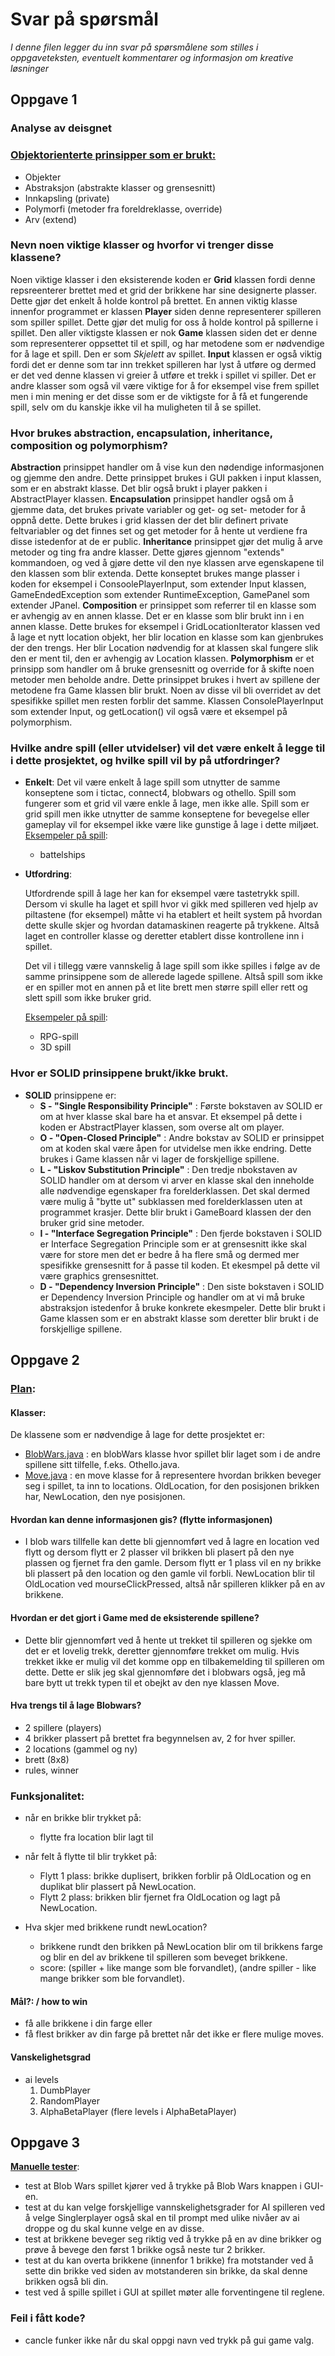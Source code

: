 # Svar på spørsmål

*I denne filen legger du inn svar på spørsmålene som stilles i oppgaveteksten, eventuelt kommentarer og informasjon om kreative løsninger*

   
## Oppgave 1
###  <b>Analyse av deisgnet</b>
### <u>Objektorienterte prinsipper som er brukt:</u>
- Objekter
- Abstraksjon (abstrakte klasser og grensesnitt)
- Innkapsling (private)
- Polymorfi (metoder fra foreldreklasse, override)
- Arv (extend)

### Nevn noen viktige klasser og hvorfor vi trenger disse klassene? 
Noen viktige klasser i den eksisterende koden er **Grid** klassen fordi denne repsreenterer brettet med et grid der brikkene har sine designerte plasser. Dette gjør det enkelt å holde kontrol på brettet. En annen viktig klasse innenfor programmet er klassen **Player** siden denne representerer spilleren som spiller spillet. Dette gjør det mulig for oss å holde kontrol på spillerne i spillet. Den aller viktigste klassen er nok **Game** klassen siden det er denne som representerer oppsettet til et spill, og har metodene som er nødvendige for å lage et spill. Den er som *Skjelett* av spillet. **Input** klassen er også viktig fordi det er denne som tar inn trekket spilleren har lyst å utføre og dermed er det ved denne klassen vi greier å utføre et trekk i spillet vi spiller. Det er andre klasser som også vil være viktige for å for eksempel vise frem spillet men i min mening er det disse som er de viktigste for å få et fungerende spill, selv om du kanskje ikke vil ha muligheten til å se spillet.

### Hvor brukes abstraction, encapsulation, inheritance, composition og polymorphism?
**Abstraction** prinsippet handler om å vise kun den nødendige informasjonen og gjemme den andre. Dette prinsippet brukes i GUI pakken i input klassen, som er en abstrakt klasse. Det blir også brukt i player pakken i AbstractPlayer klassen.
**Encapsulation** prinsippet handler også om å gjemme data, det brukes private variabler og get- og set- metoder for å oppnå dette. Dette brukes i grid klassen der det blir definert private feltvariabler og det finnes set og get metoder for å hente ut verdiene fra disse istedenfor at de er public. 
**Inheritance** prinsippet gjør det mulig å arve metoder og ting fra andre klasser. Dette gjøres gjennom "extends" kommandoen, og ved å gjøre dette vil den nye klassen arve egenskapene til den klassen som blir extenda. Dette konseptet brukes mange plasser i koden for eksempel i ConsoolePlayerInput, som extender Input klassen, GameEndedException som extender RuntimeException, GamePanel som extender JPanel.
**Composition** er prinsippet som referrer til en klasse som er avhengig av en annen klasse. Det er en klasse som blir brukt inn i en annen klasse. Dette brukes for eksempel i GridLocationIterator klassen ved å lage et nytt location objekt, her blir location en klasse som kan gjenbrukes der den trengs. Her blir Location nødvendig for at klassen skal fungere slik den er ment til, den er avhengig av Location klassen.
**Polymorphism** er et prinsipp som handler om å bruke grensesnitt og override for å skifte noen metoder men beholde andre. Dette prinsippet brukes i hvert av spillene der metodene fra Game klassen blir brukt. Noen av disse vil bli overridet av det spesifikke spillet men resten forblir det samme.
Klassen ConsolePlayerInput som extender Input, og getLocation() vil også være et eksempel på polymorphism.                 

### Hvilke andre spill (eller utvidelser) vil det være enkelt å legge til i dette prosjektet, og hvilke spill vil by på utfordringer?

- **Enkelt**: 
    Det vil være enkelt å lage spill som utnytter de samme konseptene som i tictac, connect4, blobwars og othello. Spill som fungerer som et grid vil være enkle å lage, men ikke alle. Spill som er grid spill men ikke utnytter de samme konseptene for bevegelse eller gameplay vil for eksempel ikke være like gunstige å lage i dette miljøet.
    <u>Eksempeler på spill</u>: 
    - battelships

- **Utfordring**: 
    
    Utfordrende spill å lage her kan for eksempel være tastetrykk spill. Dersom vi skulle ha laget et spill hvor vi gikk med spilleren ved hjelp av piltastene (for eksempel) måtte vi ha etablert et heilt system på hvordan dette skulle skjer og hvordan datamaskinen reagerte på trykkene. Altså laget en controller klasse og deretter etablert disse kontrollene inn i spillet. 

    Det vil i tillegg være vannskelig å lage spill som ikke spilles i følge av de samme prinsippene som de allerede lagede spillene. Altså spill som ikke er en spiller mot en annen på et lite brett men større spill eller rett og slett spill som ikke bruker grid. 

    <u>Eksempeler på spill</u>: 
    - RPG-spill
    - 3D spill


### Hvor er SOLID prinsippene brukt/ikke brukt.
- **SOLID** prinsippene er:
    - **S - "Single Responsibility Principle"** : Første bokstaven av SOLID er om at hver klasse skal bare ha et ansvar. Et eksempel på dette i koden er AbstractPlayer klassen, som overse alt om player.
    - **O - "Open-Closed Principle"** : Andre bokstav av SOLID er prinsippet om at koden skal være åpen for utvidelse men ikke endring. Dette brukes i Game klassen når vi lager de forskjellige spillene.
    - **L - "Liskov Substitution Principle"** : Den tredje nbokstaven av SOLID handler om at dersom vi arver en klasse skal den inneholde alle nødvendige egenskaper fra forelderklassen. Det skal dermed være mulig å "bytte ut" subklassen med forelderklassen uten at programmet krasjer. Dette blir brukt i GameBoard klassen der den bruker grid sine metoder. 
    - **I - "Interface Segregation Principle"** : Den fjerde bokstaven i SOLID er Interface Segregation Principle som er at grensesnitt ikke skal være for store men det er bedre å ha flere små og dermed mer spesifikke grensesnitt for å passe til koden. Et ekesmpel på dette vil være graphics grensesnittet.
    - **D - "Dependency Inversion Principle"** : Den siste bokstaven i SOLID er Dependency Inversion Principle og handler om at vi må bruke abstraksjon istedenfor å bruke konkrete ekesmpeler. Dette blir brukt i Game klassen som er en abstrakt klasse som deretter blir brukt i de forskjellige spillene. 

## Oppgave 2
### <u>Plan</u>: 
#### Klasser:
De klassene som er nødvendige å lage for dette prosjektet er:
- <u>BlobWars.java</u> :  en blobWars klasse hvor spillet blir laget som i de andre spillene sitt tilfelle, f.eks. Othello.java.
- <u>Move.java</u> : en move klasse for å representere hvordan brikken beveger seg i spillet, ta inn to locations. OldLocation, for den posisjonen brikken har, NewLocation, den nye posisjonen.

#### Hvordan kan denne informasjonen gis? (flytte informasjonen)
- I blob wars tillfelle kan dette bli gjennomført ved å lagre en location ved flytt og dersom flytt er 2 plasser vil brikken bli plasert på den nye plassen og fjernet fra den gamle. Dersom flytt er 1 plass vil en ny brikke bli plassert på den location og den gamle vil forbli. NewLocation blir til OldLocation ved mourseClickPressed, altså når spilleren klikker på en av brikkene. 

#### Hvordan er det gjort i Game med de eksisterende spillene?
- Dette blir gjennomført ved å hente ut trekket til spilleren og sjekke om det er et lovelig trekk, deretter gjennomføre trekket om mulig. Hvis trekket ikke er mulig vil det komme opp en tilbakemelding til spilleren om dette. Dette er slik jeg skal gjennomføre det i blobwars også, jeg må bare bytt ut trekk typen til et obejkt av den nye klassen Move. 
    
#### Hva trengs til å lage Blobwars?
- 2 spillere (players)
- 4 brikker plassert på brettet fra begynnelsen av, 2 for hver spiller.
- 2 locations (gammel og ny)
- brett (8x8)
- rules, winner

### Funksjonalitet:
- når en brikke blir trykket på:
    - flytte fra location blir lagt til
- når felt å flytte til blir trykket på:
    - Flytt 1 plass: brikke duplisert, brikken forblir på OldLocation og en duplikat blir plassert på NewLocation.
    - Flytt 2 plass: brikken blir fjernet fra OldLocation og lagt på NewLocation.

- Hva skjer med brikkene rundt newLocation?
    - brikkene rundt den brikken på NewLocation blir om til brikkens farge og blir en del av brikkene til spilleren som beveget brikkene. 
    - score: (spiller + like mange som ble forvandlet), (andre spiller - like mange brikker som ble forvandlet).
####  Mål?: / how to win
- få alle brikkene i din farge
eller
- få flest brikker av din farge på brettet når det ikke er flere mulige moves.

####   Vanskelighetsgrad
- ai levels
    1. DumbPlayer
    2. RandomPlayer
    3. AlphaBetaPlayer (flere levels i AlphaBetaPlayer) 


## Oppgave 3
**<u>Manuelle tester</u>**: 
- test at Blob Wars spillet kjører ved å trykke på Blob Wars knappen i GUI-en.
- test at du kan velge forskjellige vannskelighetsgrader for AI spilleren ved å velge Singlerplayer også skal en til prompt med ulike nivåer av ai droppe og du skal kunne velge en av disse.
- test at brikkene beveger seg riktig ved å trykke på en av dine brikker og prøve å bevege den først 1 brikke også neste tur 2 brikker.
- test at du kan overta brikkene (innenfor 1 brikke) fra motstander ved å sette din brikke ved siden av motstanderen sin brikke, da skal denne brikken også bli din.
- test ved å spille spillet i GUI at spillet møter alle forventingene til reglene.



### Feil i fått kode?
 - cancle funker ikke når du skal oppgi navn ved trykk på gui game valg.